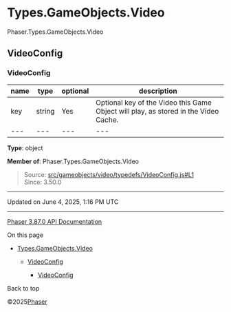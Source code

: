 # Types.GameObjects.Video

Phaser.Types.GameObjects.Video

## VideoConfig

### <static> VideoConfig

| name | type | optional | description |
| --- | --- | --- | --- |
| key | string | Yes | Optional key of the Video this Game Object will play, as stored in the Video Cache. |
| --- | --- | --- | --- |

**Type**: object

**Member of**: Phaser.Types.GameObjects.Video

> Source: [src/gameobjects/video/typedefs/VideoConfig.js#L1](https://github.com/phaserjs/phaser/blob/v3.87.0/src/gameobjects/video/typedefs/VideoConfig.js#L1)  
> Since: 3.50.0

---

Updated on June 4, 2025, 1:16 PM UTC

---

[Phaser 3.87.0 API Documentation](../../index.md)

On this page

* [Types.GameObjects.Video](#typesgameobjectsvideo)

  + [VideoConfig](#videoconfig)

    - [<static> VideoConfig](#static-videoconfig)

Back to top

©2025[Phaser](https://docs.phaser.io)